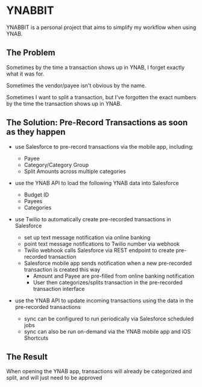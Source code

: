 # YNABBIT

YNABBIT is a personal project that aims to simplify my workflow when using YNAB.

## The Problem

Sometimes by the time a transaction shows up in YNAB, I forget exactly what it was for.

Sometimes the vendor/payee isn't obvious by the name.

Sometimes I want to split a transaction, but I've forgotten the exact numbers by the time the transaction shows up in YNAB.

## The Solution: Pre-Record Transactions as soon as they happen

- use Salesforce to pre-record transactions via the mobile app, including:
  - Payee
  - Category/Category Group
  - Split Amounts across multiple categories
- use the YNAB API to load the following YNAB data into Salesforce
  - Budget ID
  - Payees
  - Categories
- use Twilio to automatically create pre-recorded transactions in Salesforce

  - set up text message notification via online banking
  - point text message notifications to Twilio number via webhook
  - Twilio webhook calls Salesforce via REST endpoint to create pre-recorded transaction
  - Salesforce mobile app sends notification when a new pre-recorded transaction is created this way
    - Amount and Payee are pre-filled from online banking notification
    - User then categorizes/splits transaction in the pre-recorded transaction interface

- use the YNAB API to update incoming transactions using the data in the pre-recorded transactions
  - sync can be configured to run periodically via Salesforce scheduled jobs
  - sync can also be run on-demand via the YNAB mobile app and iOS Shortcuts

## The Result

When opening the YNAB app, transactions will already be categorized and split, and will just need to be approved
